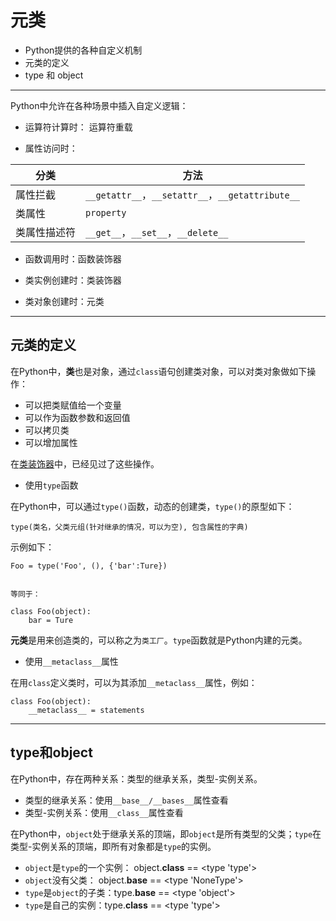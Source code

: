 # 元类

+ Python提供的各种自定义机制
+ 元类的定义
+ type 和 object

--------------------------------------------------------------------------------
Python中允许在各种场景中插入自定义逻辑：

+ 运算符计算时： 运算符重载

+ 属性访问时：

|分类		  |方法 |
|-------------|-------------------------------------------------|
|属性拦截     |`__getattr__`，`__setattr__`，`__getattribute__` |
|类属性       |`property`										|
|类属性描述符 |`__get__`，`__set__`，`__delete__`				|

+ 函数调用时：函数装饰器

+ 类实例创建时：类装饰器

+ 类对象创建时：元类

--------------------------------------------------------------------------------
## 元类的定义
在Python中，**类**也是对象，通过``class``语句创建类对象，可以对类对象做如下操作：

+ 可以把类赋值给一个变量
+ 可以作为函数参数和返回值
+ 可以拷贝类
+ 可以增加属性

在[类装饰器](decorator.md)中，已经见过了这些操作。


+ 使用`type`函数

在Python中，可以通过`type()`函数，动态的创建类，`type()`的原型如下：
```
type(类名，父类元组(针对继承的情况，可以为空), 包含属性的字典)
```

示例如下：
```
Foo = type('Foo', (), {'bar':Ture})


等同于：

class Foo(object):
	bar = Ture

```

**元类**是用来创造类的，可以称之为`类工厂`。`type`函数就是Python内建的元类。


+ 使用`__metaclass__`属性

在用`class`定义类时，可以为其添加`__metaclass__`属性，例如：
```
class Foo(object):
	__metaclass__ = statements
```

--------------------------------------------------------------------------------
## type和object
在Python中，存在两种关系：类型的继承关系，类型-实例关系。

+ 类型的继承关系：使用`__base__/__bases__`属性查看
+ 类型-实例关系：使用`__class__`属性查看

在Python中，`object`处于继承关系的顶端，即`object`是所有类型的父类；`type`在类型-实例关系的顶端，即所有对象都是`type`的实例。

+ `object`是`type`的一个实例： object.__class__ == <type 'type'>
+ `object`没有父类： object.__base__ == <type 'NoneType'>
+ `type`是`object`的子类：type.__base__ == <type 'object'>
+ `type`是自己的实例：type.__class__ == <type 'type'>


